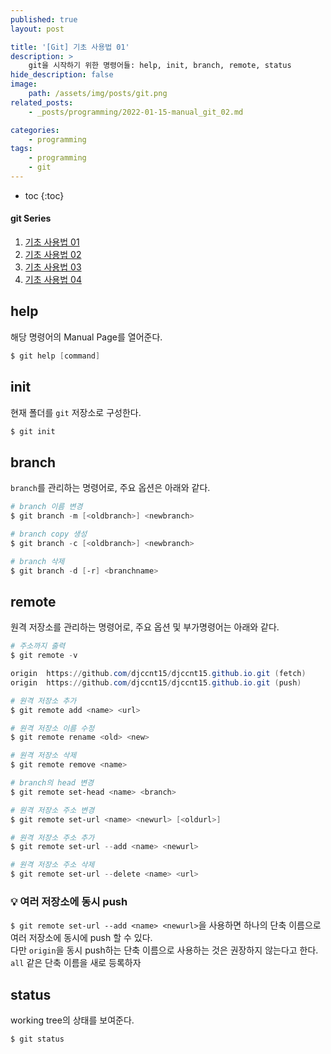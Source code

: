 ```yaml
---
published: true
layout: post

title: '[Git] 기초 사용법 01'
description: >
    git을 시작하기 위한 명령어들: help, init, branch, remote, status
hide_description: false
image:
    path: /assets/img/posts/git.png
related_posts:
    - _posts/programming/2022-01-15-manual_git_02.md

categories:
    - programming
tags:
    - programming
    - git
---
```

* toc
{:toc}

<h4>git Series</h4>
<div class="taxonomy__index">
    <ol class="description">
        <li><a href="/programming/2022-01-14-manual_git_01/">기초 사용법 01</a></li>
        <li><a href="/programming/2022-01-15-manual_git_02/">기초 사용법 02</a></li>
        <li><a href="/programming/2022-01-16-manual_git_03/">기초 사용법 03</a></li>
        <li><a href="/programming/2022-01-17-manual_git_04/">기초 사용법 04</a></li>
    </ol>
</div>

## help

해당 명령어의 Manual Page를 열어준다.  

```powershell
$ git help [command]
```

## init

현재 폴더를 `git` 저장소로 구성한다.  

```powershell
$ git init
```

## branch

`branch`를 관리하는 명령어로, 주요 옵션은 아래와 같다.  

```powershell
# branch 이름 변경
$ git branch -m [<oldbranch>] <newbranch>

# branch copy 생성
$ git branch -c [<oldbranch>] <newbranch>

# branch 삭제
$ git branch -d [-r] <branchname>
```

## remote

원격 저장소를 관리하는 명령어로, 주요 옵션 및 부가명령어는 아래와 같다.  

```powershell
# 주소까지 출력
$ git remote -v
```
```powershell
origin  https://github.com/djccnt15/djccnt15.github.io.git (fetch)
origin  https://github.com/djccnt15/djccnt15.github.io.git (push)
```

```powershell
# 원격 저장소 추가
$ git remote add <name> <url>

# 원격 저장소 이름 수정
$ git remote rename <old> <new>

# 원격 저장소 삭제
$ git remote remove <name>

# branch의 head 변경
$ git remote set-head <name> <branch>

# 원격 저장소 주소 변경
$ git remote set-url <name> <newurl> [<oldurl>]

# 원격 저장소 주소 추가
$ git remote set-url --add <name> <newurl>

# 원격 저장소 주소 삭제
$ git remote set-url --delete <name> <url>
```

### 💡 여러 저장소에 동시 push

`$ git remote set-url --add <name> <newurl>`을 사용하면 하나의 단축 이름으로 여러 저장소에 동시에 push 할 수 있다.  
다만 `origin`을 동시 push하는 단축 이름으로 사용하는 것은 권장하지 않는다고 한다. `all` 같은 단축 이름을 새로 등록하자

## status

working tree의 상태를 보여준다.  

```powershell
$ git status
```